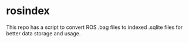 # rosindex

This repo has a script to convert ROS .bag files to indexed .sqlite files for better data storage and usage.
